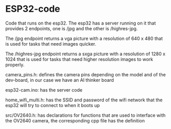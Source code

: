 # ESP32-code
Code that runs on the esp32.
The esp32 has a server running on it that provides 2 endpoints, one is /jpg and the other is /highres-jpg.

The /jpg endpoint returns a vga picture with a resolution of 640 x 480 that is used for tasks that need images quicker.

The /highres-jpg endpoint returns a sxga picture with a resolution of 1280 x 1024 that is used for tasks that need higher resolution images to work properly.




camera_pins.h: defines the camera pins depending on the model and of the dev-board, in our case we have an AI thinker board

esp32-cam.ino: has the server code

home_wifi_multi.h: has the SSID and password of the wifi network that the esp32 will try to connect to when it boots up

src/OV2640.h: has declarations for functions that are used to interface with the OV2640 camera, the corresponding cpp file has the definition


